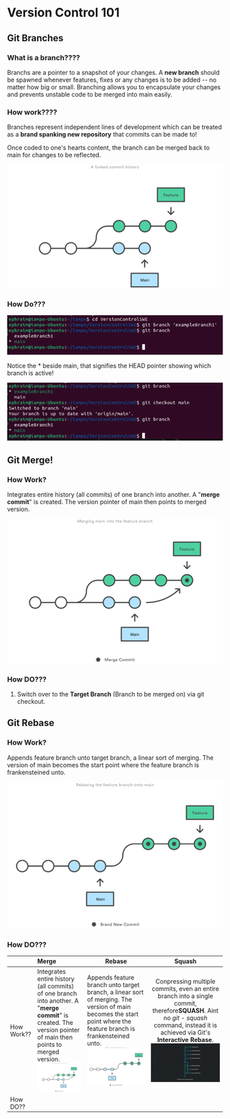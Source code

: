 # Version Control 101

## Git Branches

### What is a branch????

Branchs are a pointer to a snapshot of your changes. A **new branch** should be spawned whenever features, fixes or any changes is to be added -- no matter how big or small. Branching allows you to encapsulate your changes and prevents unstable code to be merged into main easily.

### How work????

Branches represent independent lines of development which can be treated as a **brand spanking new repository** that commits can be made to!

Once coded to one's hearts content, the branch can be merged back to main for changes to be reflected.

![branch diagram](./01%20A%20forked%20commit%20history.svg)

### How Do???

![git branch code](./git%20branch%20code.png)

Notice the * beside main, that signifies the HEAD pointer showing which branch is active!

![git checkout](./git%20checkout%20code.png)

## Git Merge!

### How Work?

Integrates entire history (all commits) of one branch into another. A "**merge commit**" is created. The version pointer of main then points to merged version.

![merge diagram](./02%20Merging%20main%20into%20the%20feature%20branh.svg)

### How DO???

1) Switch over to the **Target Branch** (Branch to be merged on) via git checkout.


## Git Rebase

### How Work?

Appends feature branch unto target branch, a linear sort of merging. The version of main becomes the start point where the feature branch is frankensteined unto.

![rebase diagram](./03%20Rebasing%20the%20feature%20branch%20into%20main.svg)

### How DO???



|            | Merge                                                                                                                                                                                                                                     | Rebase                                                                                                                                                                                                                                         |                                                                                                                 Squash                                                                                                                 |
| ------------ | :------------------------------------------------------------------------------------------------------------------------------------------------------------------------------------------------------------------------------------------ | ------------------------------------------------------------------------------------------------------------------------------------------------------------------------------------------------------------------------------------------------ | :--------------------------------------------------------------------------------------------------------------------------------------------------------------------------------------------------------------------------------------: |
| How Work?? | Integrates entire history (all commits) of one branch into another. A "**merge commit**" is created. The version pointer of main then points to merged version.![merge diagram](./02%20Merging%20main%20into%20the%20feature%20branh.svg) | Appends feature branch unto target branch, a linear sort of merging. The version of main becomes the start point where the feature branch is frankensteined unto.![rebase diagram](./03%20Rebasing%20the%20feature%20branch%20into%20main.svg) | Conpressing multiple commits, even an entire branch into a single commit, therefore**SQUASH**. Aint no *git - squash* command, instead it is achieved via Git's **Interactive Rebase**.![Squash diagram](./Commits-to-be-squashed.gif) |
| How DO??   |                                                                                                                                                                                                                                           |                                                                                                                                                                                                                                                |                                                                                                                                                                                                                                       |
